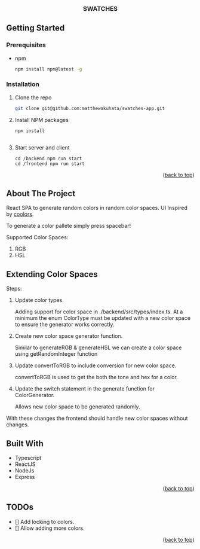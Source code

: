 <div id="top"></div>

<br />
<div align="center">
    <h3 align="center">SWATCHES</h3>
</div>

<!-- GETTING STARTED -->

## Getting Started

### Prerequisites

- npm
  ```sh
  npm install npm@latest -g
  ```

### Installation

1. Clone the repo
   ```sh
   git clone git@github.com:matthewakuhata/swatches-app.git
   ```
2. Install NPM packages

   ```sh
   npm install
   ```

   ```

   ```

3. Start server and client
   ```
   cd /backend npm run start
   cd /frontend npm run start
   ```

<p align="right">(<a href="#top">back to top</a>)</p>

<!-- ABOUT THE PROJECT -->

## About The Project

React SPA to generate random colors in random color spaces.
UI Inspired by [coolors](https://coolors.co/generate).

To generate a color pallete simply press spacebar!

Supported Color Spaces:

1. RGB
2. HSL

## Extending Color Spaces

Steps:

1. Update color types.

   Adding support for color space in ./backend/src/types/index.ts.
   At a minimum the enum ColorType must be updated with a new color space to ensure the generator works correctly.

2. Create new color space generator function.

   Similar to generateRGB & generateHSL we can create a color space using getRandomInteger function

3. Update convertToRGB to include conversion for new color space.

   convertToRGB is used to get the both the tone and hex for a color.

4. Update the switch statement in the generate function for ColorGenerator.

   Allows new color space to be generated randomly.

With these changes the frontend should handle new color spaces without changes.

## Built With

- Typescript
- ReactJS
- NodeJs
- Express

<p align="right">(<a href="#top">back to top</a>)</p>

## TODOs

- [] Add locking to colors.
- [] Allow adding more colors.

<p align="right">(<a href="#top">back to top</a>)</p>
